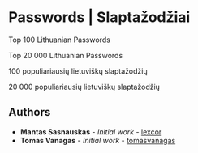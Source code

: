 # Passwords | Slaptažodžiai

Top 100 Lithuanian Passwords

Top 20 000 Lithuanian Passwords

 100 populiariausių lietuviškų slaptažodžių

20 000 populiariausių lietuviškų slaptažodžių

## Authors

* **Mantas Sasnauskas** - *Initial work* - [lexcor](https://github.com/lexcor)
* **Tomas Vanagas** - *Initial work* - [tomasvanagas](https://github.com/tomasvanagas)
